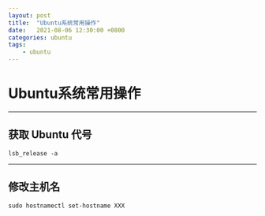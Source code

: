 ```yaml
---
layout: post
title:  "Ubuntu系统常用操作"
date:   2021-08-06 12:30:00 +0800
categories: ubuntu
tags:
    - ubuntu
---
```

# Ubuntu系统常用操作
---
## 获取 Ubuntu 代号
```
lsb_release -a
```
---
## 修改主机名
```
sudo hostnamectl set-hostname XXX
```